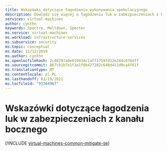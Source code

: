 ```yaml
---
title: Wskazówki dotyczące łagodzenia wykonywania spekulacyjnego
description: Dowiedz się więcej o łagodzeniu luk w zabezpieczeniach z kanału bocznego w systemie Azure.
services: virtual-machines
author: cynthn
keywords: Spectre, Meltdown, Specter
ms.service: virtual-machines
ms.workload: infrastructure-services
ms.subservice: security
ms.topic: conceptual
ms.date: 11/12/2019
ms.author: cynthn
ms.openlocfilehash: 2c08797a0e019934c1aff1759fd32e244c8764ff
ms.sourcegitcommit: 867cb1b7a1f3a1f0b427282c648d411d0ca4f81f
ms.translationtype: MT
ms.contentlocale: pl-PL
ms.lasthandoff: 03/19/2021
ms.locfileid: "93364967"
---
```

# <a name="guidance-for-mitigating-speculative-execution-side-channel-vulnerabilities"></a>Wskazówki dotyczące łagodzenia luk w zabezpieczeniach z kanału bocznego

[!INCLUDE [virtual-machines-common-mitigate-se](../../includes/virtual-machines-common-mitigate-se.md)]
